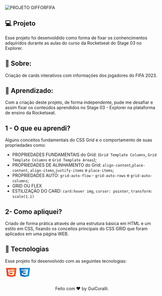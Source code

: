 
![PROJETO GIFFORFIFA](https://github.com/GuiCoralli/FIFA23_Best_Players/assets/134714337/a7bc0fae-c596-4e09-82fd-986c298a5de7)


## 💻 Projeto

Esse projeto foi desenvoldido como forma de fixar os conhencimentos
adquiridos durante as aulas do curso da Rocketseat do Stage 03 no Explorer.

## 📜 Sobre:

Criação de cards interativos com informações dos jogadores do FIFA 2023.

## 🧠 Aprendizado:

Com a criação deste projeto, de forma independente, pude me desafiar e assim fixar os
conteúdos aprendidos no Stage 03 - Explorer na plataforma de ensino da Rocketseat.

## 1 - O que eu aprendi?

Alguns conceitos fundamentais do CSS Grid e o comportamento de suas propriedades como:

 - PROPRIEDADES FUNDAMENTAIS do Grid: (`Grid Template Columns`, `Grid Template Columns` e `Grid Template Areas`);
 - PROPRIEDADES DE ALINHAMENTO do Grid: `align-content`,`place-content`, `align-items`,`justify-items` e `place-items`;
 - PROPRIEDADES AUTO: `grid-auto-flow`  - `grid-auto-rows` e  `grid-auto-columns`;
 - GRID OU FLEX
 - ESTILIZAÇÃO DO CARD: `card:hover img`, `cursor: pointer`, `transform: scale(1.1)`

## 2- Como apliquei?

Criado de forma prática através de uma estrutura básica em HTML e um estilo em CSS, fixando os conceitos principais do CSS GRID que foram aplicados em uma página WEB. 


## 🚀 Tecnologias
Esse projeto foi desenvolvido com as seguintes tecnologias:

 <div>
 <img align="center" alt="Gui-HTML" height="30" width="40" src="https://raw.githubusercontent.com/devicons/devicon/master/icons/html5/html5-original.svg">
  <img align="center" alt="Gui-CSS" height="30" width="40" src="https://raw.githubusercontent.com/devicons/devicon/master/icons/css3/css3-original.svg">
 </div>
 
 ##
 
<footer>
<center> Feito com ♥ by GuiCoralli. </center>
</footer>
